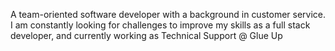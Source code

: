 A team-oriented software developer with a background in customer service.
I am constantly looking for challenges to improve my skills as a full stack developer, and currently 
working as Technical Support @ Glue Up
